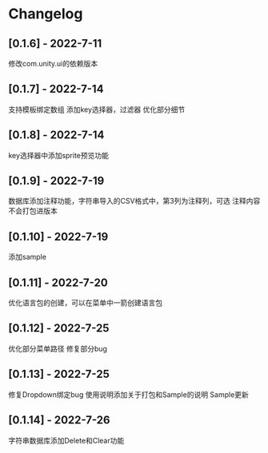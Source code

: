 # Changelog

## [0.1.6] - 2022-7-11
修改com.unity.ui的依赖版本


## [0.1.7] - 2022-7-14
支持模板绑定数组
添加key选择器，过滤器
优化部分细节

## [0.1.8] - 2022-7-14
key选择器中添加sprite预览功能


## [0.1.9] - 2022-7-19
数据库添加注释功能，字符串导入的CSV格式中，第3列为注释列，可选
注释内容不会打包进版本

## [0.1.10] - 2022-7-19
添加sample

## [0.1.11] - 2022-7-20
优化语言包的创建，可以在菜单中一箭创建语言包

## [0.1.12] - 2022-7-25
优化部分菜单路径
修复部分bug

## [0.1.13] - 2022-7-25
修复Dropdown绑定bug
使用说明添加关于打包和Sample的说明
Sample更新


## [0.1.14] - 2022-7-26
字符串数据库添加Delete和Clear功能